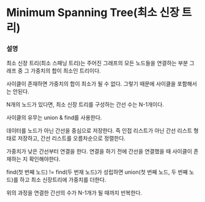 # Minimum Spanning Tree(최소 신장 트리)

### 설명


최소 신장 트리(최소 스패닝 트리)는 주어진 그래프의 모든 노드들을 연결하는 부분 그래프 중 그 가중치의 합이 최소인 트리이다.


사이클이 존재하면 가중치의 합이 최소가 될 수 없다. 그렇기 때문에 사이클을 포함해서는 안된다.


N개의 노드가 있다면, 최소 신장 트리를 구성하는 간선 수는 N-1개이다.


사이클의 유무는 union & find를 사용한다.


데이터를 노드가 아닌 간선을 중심으로 저장한다. 즉 인접 리스트가 아닌 간선 리스트 형태로 저장하고, 간선 리스트를 오름차순으로 정렬한다.


가중치가 낮은 간선부터 연결을 한다. 연결을 하기 전에 간선을 연결했을 때 사이클이 존재하는 지 확인해야한다.


find(첫 번째 노드) != find(두 번재 노드)가 성립하면 union(첫 번째 노드, 두 번째 노드)를 하고 최소 신장트리에 가중치를 더한다.


위의 과정을 연결한 간선의 수가 N-1개가 될 때까지 반복한다. 
